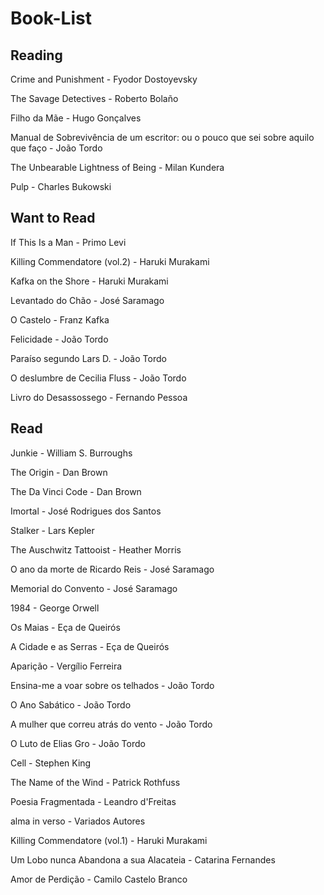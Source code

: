 # Book-List

## Reading

Crime and Punishment - Fyodor Dostoyevsky

The Savage Detectives - Roberto Bolaño

Filho da Mãe - Hugo Gonçalves

Manual de Sobrevivência de um escritor: ou o pouco que sei sobre aquilo que faço - João Tordo

The Unbearable Lightness of Being - Milan Kundera

Pulp - Charles Bukowski

## Want to Read

If This Is a Man - Primo Levi

Killing Commendatore (vol.2) - Haruki Murakami

Kafka on the Shore - Haruki Murakami 

Levantado do Chão - José Saramago

O Castelo - Franz Kafka

Felicidade - João Tordo

Paraíso segundo Lars D. - João Tordo

O deslumbre de Cecilia Fluss - João Tordo

Livro do Desassossego - Fernando Pessoa

## Read

Junkie - William S. Burroughs

The Origin - Dan Brown

The Da Vinci Code - Dan Brown

Imortal - José Rodrigues dos Santos

Stalker - Lars Kepler

The Auschwitz Tattooist - Heather Morris

O ano da morte de Ricardo Reis - José Saramago

Memorial do Convento - José Saramago

1984 - George Orwell

Os Maias - Eça de Queirós

A Cidade e as Serras - Eça de Queirós

Aparição - Vergílio Ferreira

Ensina-me a voar sobre os telhados - João Tordo

O Ano Sabático - João Tordo

A mulher que correu atrás do vento - João Tordo

O Luto de Elias Gro - João Tordo

Cell - Stephen King

The Name of the Wind - Patrick Rothfuss

Poesia Fragmentada - Leandro d'Freitas

alma in verso - Variados Autores

Killing Commendatore (vol.1) - Haruki Murakami

Um Lobo nunca Abandona a sua Alacateia - Catarina Fernandes

Amor de Perdição - Camilo Castelo Branco